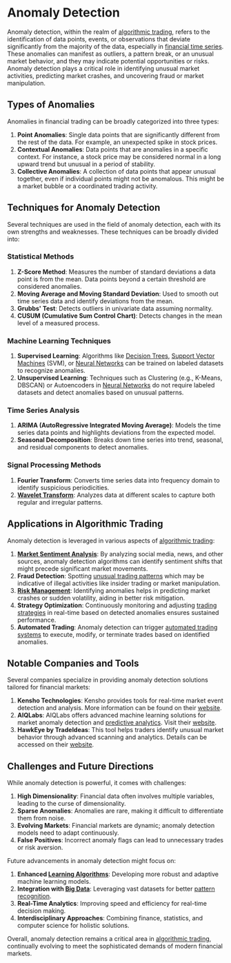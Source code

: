# Anomaly Detection

Anomaly detection, within the realm of [algorithmic trading](../a/algorithmic_trading.md), refers to the identification of data points, events, or observations that deviate significantly from the majority of the data, especially in [financial time series](../f/financial_time_series.md). These anomalies can manifest as outliers, a pattern break, or an unusual market behavior, and they may indicate potential opportunities or risks. Anomaly detection plays a critical role in identifying unusual market activities, predicting market crashes, and uncovering fraud or market manipulation.

## Types of Anomalies

Anomalies in financial trading can be broadly categorized into three types:

1. **Point Anomalies**: Single data points that are significantly different from the rest of the data. For example, an unexpected spike in stock prices.
2. **Contextual Anomalies**: Data points that are anomalies in a specific context. For instance, a stock price may be considered normal in a long upward trend but unusual in a period of stability.
3. **Collective Anomalies**: A collection of data points that appear unusual together, even if individual points might not be anomalous. This might be a market bubble or a coordinated trading activity.

## Techniques for Anomaly Detection

Several techniques are used in the field of anomaly detection, each with its own strengths and weaknesses. These techniques can be broadly divided into:

### Statistical Methods

1. **Z-Score Method**: Measures the number of standard deviations a data point is from the mean. Data points beyond a certain threshold are considered anomalies.
2. **Moving Average and Moving Standard Deviation**: Used to smooth out time series data and identify deviations from the mean.
3. **Grubbs' Test**: Detects outliers in univariate data assuming normality.
4. **CUSUM (Cumulative Sum Control Chart)**: Detects changes in the mean level of a measured process.

### Machine Learning Techniques

1. **Supervised Learning**: Algorithms like [Decision Trees](../d/decision_trees.md), [Support Vector Machines](../s/support_vector_machines_in_trading.md) (SVM), or [Neural Networks](../n/neural_networks_in_trading.md) can be trained on labeled datasets to recognize anomalies.
2. **Unsupervised Learning**: Techniques such as Clustering (e.g., K-Means, DBSCAN) or Autoencoders in [Neural Networks](../n/neural_networks_in_trading.md) do not require labeled datasets and detect anomalies based on unusual patterns.

### Time Series Analysis

1. **ARIMA (AutoRegressive Integrated Moving Average)**: Models the time series data points and highlights deviations from the expected model.
2. **Seasonal Decomposition**: Breaks down time series into trend, seasonal, and residual components to detect anomalies.

### Signal Processing Methods

1. **Fourier Transform**: Converts time series data into frequency domain to identify suspicious periodicities.
2. **[Wavelet Transform](../w/wavelet_transform_in_trading.md)**: Analyzes data at different scales to capture both regular and irregular patterns.

## Applications in Algorithmic Trading

Anomaly detection is leveraged in various aspects of [algorithmic trading](../a/algorithmic_trading.md):

1. **[Market Sentiment Analysis](../m/market_sentiment_analysis.md)**: By analyzing social media, news, and other sources, anomaly detection algorithms can identify sentiment shifts that might precede significant market movements.
2. **Fraud Detection**: Spotting [unusual trading patterns](../u/unusual_trading_patterns.md) which may be indicative of illegal activities like insider trading or market manipulation.
3. **[Risk Management](../r/risk_management.md)**: Identifying anomalies helps in predicting market crashes or sudden volatility, aiding in better risk mitigation.
4. **Strategy Optimization**: Continuously monitoring and adjusting [trading strategies](../t/trading_strategies.md) in real-time based on detected anomalies ensures sustained performance.
5. **Automated Trading**: Anomaly detection can trigger [automated trading systems](../a/automated_trading_systems.md) to execute, modify, or terminate trades based on identified anomalies.

## Notable Companies and Tools

Several companies specialize in providing anomaly detection solutions tailored for financial markets:

1. **Kensho Technologies**: Kensho provides tools for real-time market event detection and analysis. More information can be found on their [website](https://www.kensho.com/).
2. **AIQLabs**: AIQLabs offers advanced machine learning solutions for market anomaly detection and [predictive analytics](../p/predictive_analytics.md). Visit their [website](https://aiqlabs.com/).
3. **HawkEye by TradeIdeas**: This tool helps traders identify unusual market behavior through advanced scanning and analytics. Details can be accessed on their [website](https://www.trade-ideas.com/).

## Challenges and Future Directions

While anomaly detection is powerful, it comes with challenges:

1. **High Dimensionality**: Financial data often involves multiple variables, leading to the curse of dimensionality.
2. **Sparse Anomalies**: Anomalies are rare, making it difficult to differentiate them from noise.
3. **Evolving Markets**: Financial markets are dynamic; anomaly detection models need to adapt continuously.
4. **False Positives**: Incorrect anomaly flags can lead to unnecessary trades or risk aversion.

Future advancements in anomaly detection might focus on:

1. **Enhanced [Learning Algorithms](../l/learning_algorithms_in_trading.md)**: Developing more robust and adaptive machine learning models.
2. **Integration with [Big Data](../b/big_data_in_trading.md)**: Leveraging vast datasets for better [pattern recognition](../p/pattern_recognition.md).
3. **Real-Time Analytics**: Improving speed and efficiency for real-time decision making.
4. **Interdisciplinary Approaches**: Combining finance, statistics, and computer science for holistic solutions.

Overall, anomaly detection remains a critical area in [algorithmic trading](../a/algorithmic_trading.md), continually evolving to meet the sophisticated demands of modern financial markets.